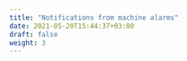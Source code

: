 ```yaml
---
title: "Notifications from machine alarms"
date: 2021-05-20T15:44:37+03:00
draft: false
weight: 3
---
```


